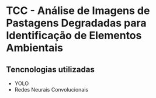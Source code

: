 # TCC - Análise de Imagens de Pastagens Degradadas para Identificação de Elementos Ambientais
## Tencnologias utilizadas
- YOLO
- Redes Neurais Convolucionais
